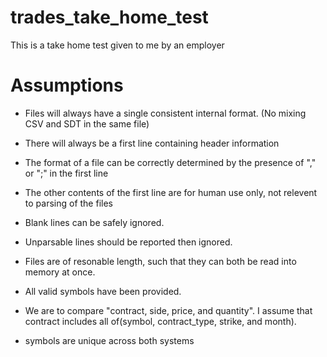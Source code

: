 trades_take_home_test
=====================

This is a take home test given to me by an employer


Assumptions
===========
* Files will always have a single consistent internal format. (No mixing CSV and SDT in the same file)

* There will always be a first line containing header information

* The format of a file can be correctly determined by the presence of "," or ";" in the first line

* The other contents of the first line are for human use only, not relevent to parsing of the files

* Blank lines can be safely ignored.

* Unparsable lines should be reported then ignored.

* Files are of resonable length, such that they can both be read into memory at once.

* All valid symbols have been provided.

* We are to compare "contract, side, price, and quantity". I assume that contract includes all of(symbol, contract_type, strike, and month).

* symbols are unique across both systems
